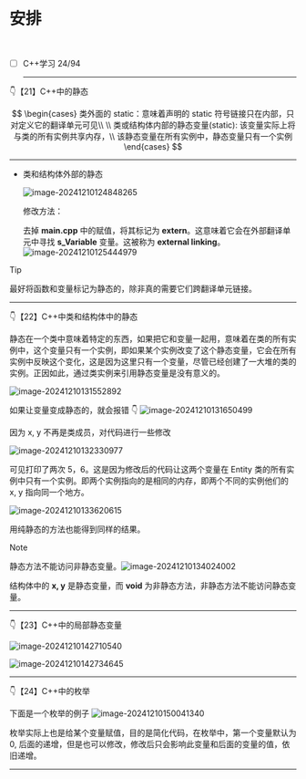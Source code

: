 # 安排

​	

- [ ] C++学习 24/94

  ---

  

👇【21】C++中的静态


$$
\begin{cases}
类外面的 static：意味着声明的 static 符号链接只在内部，只对定义它的翻译单元可见\\
\\
类或结构体内部的静态变量(static): 该变量实际上将与类的所有实例共享内存，\\
该静态变量在所有实例中，静态变量只有一个实例
\end{cases}
$$


---

- 类和结构体外部的静态

  ![image-20241210124848265](image/image-20241210124848265.png)

  修改方法：

  去掉 **main.cpp** 中的赋值，将其标记为 **extern**。这意味着它会在外部翻译单元中寻找 **s_Variable** 变量。这被称为 **external linking**。
  ![image-20241210125444979](image/image-20241210125444979.png)

> [!TIP]
>
> 最好将函数和变量标记为静态的，除非真的需要它们跨翻译单元链接。

---

👇【22】C++中类和结构体中的静态

静态在一个类中意味着特定的东西，如果把它和变量一起用，意味着在类的所有实例中，这个变量只有一个实例，即如果某个实例改变了这个静态变量，它会在所有实例中反映这个变化，这是因为这里只有一个变量，尽管已经创建了一大堆的类的实例。正因如此，通过类实例来引用静态变量是没有意义的。

![image-20241210131552892](image/image-20241210131552892.png)

如果让变量变成静态的，就会报错 👇
![image-20241210131650499](image/image-20241210131650499.png)

因为 x, y 不再是类成员，对代码进行一些修改

![image-20241210132330977](image/image-20241210132330977.png)

可见打印了两次 5，6。这是因为修改后的代码让这两个变量在 Entity 类的所有实例中只有一个实例。即两个实例指向的是相同的内存，即两个不同的实例他们的 x, y 指向同一个地方。

![image-20241210133620615](image/image-20241210133620615.png)

用纯静态的方法也能得到同样的结果。

> [!NOTE]
>
> 静态方法不能访问非静态变量。![image-20241210134024002](image/image-20241210134024002.png)
>
> 结构体中的 **x, y** 是静态变量，而 **void** 为非静态方法，非静态方法不能访问静态变量。

---

👇【23】C++中的局部静态变量

![image-20241210142710540](image/image-20241210142710540.png)

![image-20241210142734645](image/image-20241210142734645.png)

---

👇【24】C++中的枚举

下面是一个枚举的例子
![image-20241210150041340](image/image-20241210150041340.png)

枚举实际上也是给某个变量赋值，目的是简化代码，在枚举中，第一个变量默认为 0, 后面的递增，但是也可以修改，修改后只会影响此变量和后面的变量的值，依旧递增。

---

